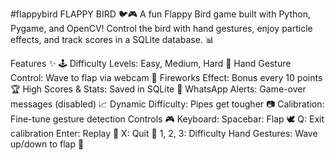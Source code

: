 #flappybird
FLAPPY BIRD 🐦🎮
A fun Flappy Bird game built with Python, Pygame, and OpenCV! Control the bird with hand gestures, enjoy particle effects, and track scores in a SQLite database. 📊

Features ✨
🕹️ Difficulty Levels: Easy, Medium, Hard
🤚 Hand Gesture Control: Wave to flap via webcam
🎉 Fireworks Effect: Bonus every 10 points
🏆 High Scores & Stats: Saved in SQLite
📱 WhatsApp Alerts: Game-over messages (disabled)
📈 Dynamic Difficulty: Pipes get tougher
📷 Calibration: Fine-tune gesture detection
Controls 🎮
Keyboard:
Spacebar: Flap 🕊️
Q: Exit calibration
Enter: Replay 🔄
X: Quit 🚪
1, 2, 3: Difficulty
Hand Gestures: Wave up/down to flap 🤗
